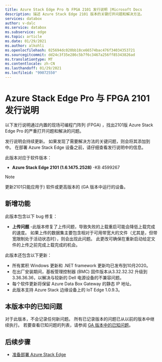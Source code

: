 ```yaml
---
title: Azure Stack Edge Pro 与 FPGA 2101 发行说明 |Microsoft Docs
description: 描述 Azure Stack Edge 2101 版本的关键打开问题和解决方法。
services: databox
author: v-dalc
ms.service: databox
ms.subservice: edge
ms.topic: article
ms.date: 01/29/2021
ms.author: alkohli
ms.openlocfilehash: 025694dc020bb18ce66574bac476f34034353721
ms.sourcegitcommit: dd24c3f35e286c5b7f6c3467a256ff85343826ad
ms.translationtype: MT
ms.contentlocale: zh-CN
ms.lasthandoff: 01/29/2021
ms.locfileid: "99072550"
---
```

# <a name="azure-stack-edge-pro-with-fpga-2101-release-notes"></a>Azure Stack Edge Pro 与 FPGA 2101 发行说明

以下发行说明通过内置的现场可编程门阵列 (FPGA) ，找出2101版 Azure Stack Edge Pro 的严重打开问题和解决的问题。

发行说明会持续更新。 如果发现了需要解决方法的关键问题，则会将其添加到中。 在部署 Azure Stack Edge 设备之前，请仔细查看发行说明中的信息。  

此版本对应于软件版本：

- **Azure Stack Edge 2101 (1.6.1475.2528)** -KB 4599267

> [!NOTE]
> 更新2101只能应用于) 软件或更高版本的 (GA 版本中运行的设备。

## <a name="whats-new"></a>新增功能

此版本包含以下 bug 修复：

- **上传问题** -此版本修复了上传问题，导致失败的上载重启可能会降低上载完成的速度。 如果上传的数据集主要包含相对于可用带宽大的文件（尤其是，但带宽限制处于活动状态时），则会出现此问题。 此更改可确保在重新启动给定文件的上传之前完成上载完成的机会。

此版本还包含以下更新：

- 所有累积 Windows 更新和 .NET framework 更新均已发布到10月2020。
- 在出厂安装期间，基板管理控制器 (BMC) 固件版本从3.32.32.32 升级到3.36.36.36，以解决与较新的 Dell 电源设备的不兼容问题。
- 每个软件更新将保留 Azure Data Box Gateway 的静态 IP 地址。
- 此版本支持 Azure Stack 边缘设备上的 IoT Edge 1.0.9.3。

## <a name="known-issues-in-this-release"></a>本版本中的已知问题

对于此版本，不会记录任何新问题。 所有已记录版本的问题已从以前的版本中继续执行。 若要查看已知问题的列表，请参阅 [GA 版本中的已知问题](data-box-gateway-release-notes.md#known-issues-in-ga-release)。

## <a name="next-steps"></a>后续步骤

- [准备部署 Azure Stack Edge](../databox-online/azure-stack-edge-deploy-prep.md)
